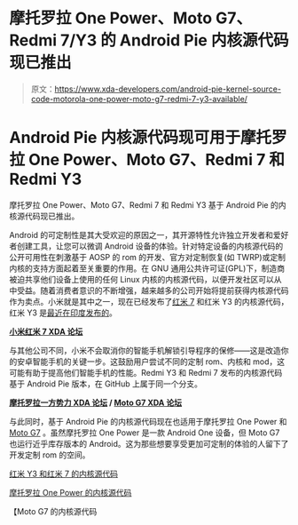 # 摩托罗拉 One Power、Moto G7、Redmi 7/Y3 的 Android Pie 内核源代码现已推出

> 原文：<https://www.xda-developers.com/android-pie-kernel-source-code-motorola-one-power-moto-g7-redmi-7-y3-available/>

# Android Pie 内核源代码现可用于摩托罗拉 One Power、Moto G7、Redmi 7 和 Redmi Y3

摩托罗拉 One Power、Moto G7、Redmi 7 和 Redmi Y3 基于 Android Pie 的内核源代码现已推出。

Android 的可定制性是其大受欢迎的原因之一，其开源特性允许独立开发者和爱好者创建工具，让您可以微调 Android 设备的体验。针对特定设备的内核源代码的公开可用性在刺激基于 AOSP 的 rom 的开发、官方对定制恢复(如 TWRP)或定制内核的支持方面起着至关重要的作用。在 GNU 通用公共许可证(GPL)下，制造商被迫共享他们设备上使用的任何 Linux 内核的内核源代码，以便开发社区可以从中受益。随着消费者意识的不断增强，越来越多的公司开始将提前获得内核源代码作为卖点。小米就是其中之一，现在已经发布了[红米 7](https://www.xda-developers.com/xiaomi-redmi-7-with-qualcomm-snapdragon-632-4000mah-battery-launched-in-china-alongside-note-7-pro-and-redmi-airdots/) 和红米 Y3 的内核源代码，红米 Y3 是[最近在印度发布的](https://www.xda-developers.com/xiaomi-redmi-y3-redmi-7-india-launch/)。

**[小米红米 7 XDA 论坛](https://forum.xda-developers.com/redmi-7)**

与其他公司不同，小米不会取消你的智能手机解锁引导程序的保修——这是改造你的安卓智能手机的关键一步。这鼓励用户尝试不同的定制 rom、内核和 mod，这可能有助于提高他们智能手机的性能。Redmi Y3 和 Redmi 7 发布的内核源代码基于 Android Pie 版本，在 GitHub 上属于同一个分支。

**[摩托罗拉一方势力 XDA 论坛](https://forum.xda-developers.com/one-power) / [Moto G7 XDA 论坛](https://forum.xda-developers.com/moto-g7)**

与此同时，基于 Android Pie 的内核源代码现在也适用于摩托罗拉 One Power 和 [Moto G7](https://www.xda-developers.com/motorola-moto-g7-play-power-plus-launch/) 。虽然摩托罗拉 One Power 是一款 Android One 设备，但 Moto G7 也运行近乎库存版本的 Android。这为那些想要享受更加可定制的体验的人留下了开发定制 rom 的空间。

[红米 Y3 和红米 7 的内核源代码](https://github.com/MiCode/Xiaomi_Kernel_OpenSource/tree/onc-p-oss)

[摩托罗拉 One Power 的内核源代码](https://github.com/MotorolaMobilityLLC/kernel-msm/releases/tag/MMI-PPTS29.74-29-2)

【Moto G7 的内核源代码